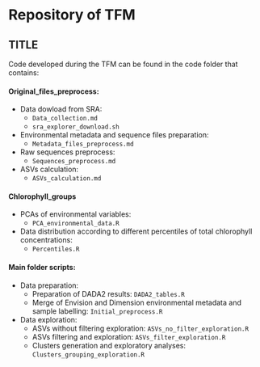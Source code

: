 # Repository of TFM
## TITLE

Code developed during the TFM can be found in the code folder that contains:

#### Original_files_preprocess:
- Data dowload from SRA:
    - `Data_collection.md`
    - `sra_explorer_download.sh`
- Environmental metadata and sequence files preparation:
    - `Metadata_files_preprocess.md`
- Raw sequences preprocess:
    - `Sequences_preprocess.md`
- ASVs calculation:
    - `ASVs_calculation.md`

#### Chlorophyll_groups
- PCAs of environmental variables: 
    - `PCA_environmental_data.R`
- Data distribution according to different percentiles of total chlorophyll concentrations:
    - `Percentiles.R`

#### Main folder scripts:
- Data preparation:
    - Preparation of DADA2 results: `DADA2_tables.R`
    - Merge of Envision and Dimension environmental metadata and sample labelling: `Initial_preprocess.R`
- Data exploration:
    - ASVs without filtering exploration: `ASVs_no_filter_exploration.R`
    - ASVs filtering and exploration: `ASVs_filter_exploration.R`
    - Clusters generation and exploratory analyses: `Clusters_grouping_exploration.R`
  
    
        